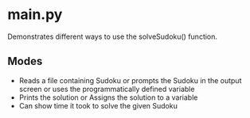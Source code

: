 # main.py

Demonstrates different ways to use the solveSudoku() function.

## Modes

- Reads a file containing Sudoku or prompts the Sudoku in the output screen or uses the programmatically defined variable
- Prints the solution or Assigns the solution to a variable
- Can show time it took to solve the given Sudoku
